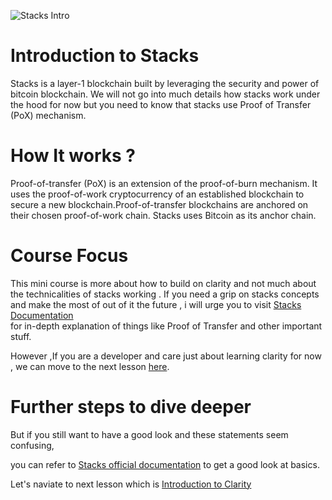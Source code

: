 
![Stacks Intro](https://assets-global.website-files.com/618b0aafa4afde65f2fe38fe/6197cb0c7036b94358c1e457_stacksco-og%20(1).png)

# Introduction to Stacks 

Stacks is a layer-1 blockchain built by leveraging the security and power of bitcoin blockchain.
We will not go into much details how stacks work under the hood for now but you need to know that stacks use Proof of Transfer (PoX) mechanism.

# How It works ?
Proof-of-transfer (PoX) is an extension of the proof-of-burn mechanism. It uses the proof-of-work cryptocurrency of an established blockchain to secure a new blockchain.Proof-of-transfer blockchains are anchored on their chosen proof-of-work chain. Stacks uses Bitcoin as its anchor chain.

# Course Focus
This mini course is more about how to build on clarity and not much about the technicalities of stacks working .
If you need a grip on stacks concepts and make the most of out of  it the future , i will urge you to visit [Stacks Documentation](https://docs.stacks.co/docs/understand-stacks/proof-of-transfer) <br/>
for in-depth explanation of things like Proof of Transfer and other important stuff. <br/>

However ,If you are a developer and care just about learning clarity for now  , we can move to the next lesson [here]().

# Further steps to dive deeper
But if you still want to have a good look and these statements seem confusing,<br/>

you can refer to [Stacks official documentation](https://www.stacks.co/learn/introduction) to get a good look at basics.

Let's naviate to next lesson which is [Introduction to Clarity](./Clarity-Introduction.md)
